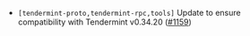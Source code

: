 - `[tendermint-proto,tendermint-rpc,tools]` Update to ensure compatibility with
  Tendermint v0.34.20 ([#1159](https://github.com/informalsystems/tendermint-rs/issues/1159))
